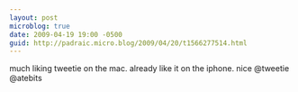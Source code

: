 ```yaml
---
layout: post
microblog: true
date: 2009-04-19 19:00 -0500
guid: http://padraic.micro.blog/2009/04/20/t1566277514.html
---
```

much liking tweetie on the mac. already like it on the iphone. nice @tweetie @atebits
